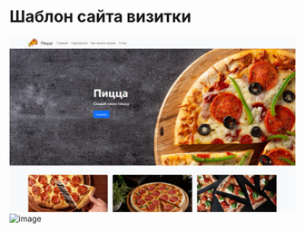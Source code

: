 ﻿# Шаблон сайта визитки

![Скриншот](https://github.com/chernyaevsa/bcs_template/blob/main/_docs/screen.png?raw=true)
![image](https://github.com/RuzanaJustR/avc/assets/134035043/3e11a918-8a5b-48e5-b3e5-3a0b5833c148)
